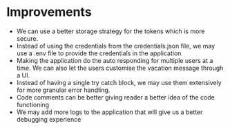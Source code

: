 # Improvements

- We can use a better storage strategy for the tokens which is more secure.
- Instead of using the credentials from the credentials.json file, we may use a .env file to provide the credentials in the application
- Making the application do the auto responding for multiple users at a time. We can also let the users customise the vacation message through a UI.
- Instead of having a single try catch block, we may use them extensively for more granular error handling.
- Code comments can be better giving reader a better idea of the code functioning
- We may add more logs to the application that will give us a better debugging experience